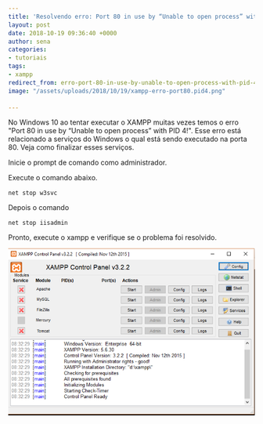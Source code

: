 ```yaml
---
title: 'Resolvendo erro: Port 80 in use by “Unable to open process” with PID 4!'
layout: post
date: 2018-10-19 09:36:40 +0000
author: sena
categories:
- tutoriais
tags:
- xampp
redirect_from: erro-port-80-in-use-by-unable-to-open-process-with-pid-4-md
image: "/assets/uploads/2018/10/19/xampp-erro-port80.pid4.png"

---
```

No Windows 10 ao tentar executar o XAMPP muitas vezes temos o erro "Port 80 in use by “Unable to open process” with PID 4!". Esse erro está relacionado a serviços do Windows o qual está sendo executado na porta 80. Veja como finalizar esses serviços.<!--more-->

Inicie o prompt de comando como administrador.

Execute o comando abaixo.

    net stop w3svc

Depois o comando

    net stop iisadmin

Pronto, execute o xampp e verifique se o problema foi resolvido.

![XAMPP - Painel de controle ](/assets/uploads/2018/10/19/xampp-normal.png "XAMPP - Painel de controle ")
